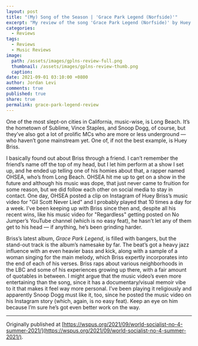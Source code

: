 ```yaml
---
layout: post
title: "(My) Song of the Season | 'Grace Park Legend (Norfside)'"
excerpt: "My review of the song 'Grace Park Legend (Norfside)' by Huey Briss."
categories:
  - Reviews
tags:
  - Reviews
  - Music Reviews
image: 
  path: /assets/images/gplns-review-full.png
  thumbnail: /assets/images/gplns-review-thumb.png
  caption:
date: 2021-09-01 03:10:00 +0800
author: Jordan Levi
comments: true
published: true
share: true
permalink: grace-park-legend-review
---
```

One of the most slept-on cities in California, music-wise, is Long Beach. It’s the hometown of Sublime, Vince Staples, and Snoop Dogg, of course, but they’ve also got a lot of prolific MCs who are more or less underground — who haven’t gone mainstream yet. One of, if not the best example, is Huey Briss.

I basically found out about Briss through a friend. I can’t remember the friend’s name off the top of my head, but I let him perform at a show I set up, and he ended up telling one of his homies about that, a rapper named OHSEA, who’s from Long Beach. OHSEA hit me up to get on a show in the future and although his music was dope, that just never came to fruition for some reason, but we did follow each other on social media to stay in contact. One day, OHSEA posted a clip on Instagram of Huey Briss’s music video for "Gil Scott Never Lied" and I probably played that 10 times a day for a week. I’ve been keeping up with Briss since then and, despite all his recent wins, like his music video for "Regardless" getting posted on No Jumper’s YouTube channel (which is no easy feat), he hasn’t let any of them get to his head — if anything, he’s been grinding harder.

Briss’s latest album, _Grace Park Legend_, is filled with bangers, but the stand-out track is the album’s namesake by far. The beat’s got a heavy jazz influence with an even heavier bass and kick, along with a sample of a woman singing for the main melody, which Briss expertly incorporates into the end of each of his verses. Briss raps about various neighborhoods in the LBC and some of his experiences growing up there, with a fair amount of quotables in between. I might argue that the music video’s even more entertaining than the song, since it has a documentary/visual memoir vibe to it that makes it feel way more personal. I’ve been playing it religiously and apparently Snoop Dogg must like it, too, since he posted the music video on his Instagram story (which, again, is no easy feat). Keep an eye on him because I’m sure he’s got even better work on the way.

<hr>

Originally published at [https://wspus.org/2021/09/world-socialist-no-4-summer-2021/](https://wspus.org/2021/09/world-socialist-no-4-summer-2021/).
